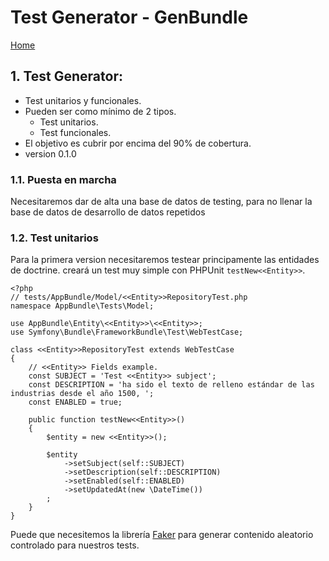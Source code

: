 Test Generator - GenBundle
==========================

[Home](milestone.md)

## 1. Test Generator:

- Test unitarios y funcionales.
- Pueden ser como mínimo de 2 tipos.
    - Test unitarios.
    - Test funcionales.
- El objetivo es cubrir por encima del 90% de cobertura.
- version 0.1.0

### 1.1. Puesta en marcha

Necesitaremos dar de alta una base de datos de testing, para no llenar la base de datos
de desarrollo de datos repetidos

### 1.2. Test unitarios

Para la primera version necesitaremos testear principamente las entidades de doctrine.
creará un test muy simple con PHPUnit `testNew<<Entity>>`.

    <?php
    // tests/AppBundle/Model/<<Entity>>RepositoryTest.php
    namespace AppBundle\Tests\Model;

    use AppBundle\Entity\<<Entity>>\<<Entity>>;
    use Symfony\Bundle\FrameworkBundle\Test\WebTestCase;

    class <<Entity>>RepositoryTest extends WebTestCase
    {
        // <<Entity>> Fields example.
        const SUBJECT = 'Test <<Entity>> subject';
        const DESCRIPTION = 'ha sido el texto de relleno estándar de las industrias desde el año 1500, ';
        const ENABLED = true;

        public function testNew<<Entity>>()
        {
            $entity = new <<Entity>>();

            $entity
                ->setSubject(self::SUBJECT)
                ->setDescription(self::DESCRIPTION)
                ->setEnabled(self::ENABLED)
                ->setUpdatedAt(new \DateTime())
            ;
        }
    }

Puede que necesitemos la librería [Faker](https://github.com/fzaninotto/Faker) para
generar contenido aleatorio controlado para nuestros tests.

